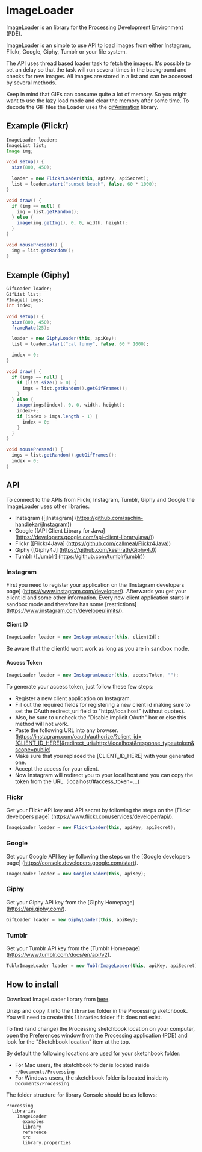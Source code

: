 # ImageLoader

ImageLoader is an library for the [Processing](http://processing.org/) Development Environment (PDE).

ImageLoader is an simple to use API to load images from either Instagram, Flickr, Google, Giphy, Tumblr or your file system.

The API uses thread based loader task to fetch the images. It's possible to set an delay so that the task will run several times in the background and checks for new images. All images are stored in a list and can be accessed by several methods.

Keep in mind that GIFs can consume quite a lot of memory. So you might want to use the lazy load mode and clear the memory after some time. To decode the GIF files the Loader uses the [gifAnimation](https://github.com/extrapixel/gif-animation/tree/124fb806672dca50c9da954c2abffa4bff5ac3bb) library.

## Example (Flickr)

```java
ImageLoader loader;
ImageList list;
Image img;

void setup() {
  size(800, 450);

  loader = new FlickrLoader(this, apiKey, apiSecret);
  list = loader.start("sunset beach", false, 60 * 1000);
}

void draw() {
  if (img == null) {
    img = list.getRandom();
  } else {
    image(img.getImg(), 0, 0, width, height);
  }
}

void mousePressed() {
  img = list.getRandom();
}
```

## Example (Giphy)

```java
GifLoader loader;
GifList list;
PImage[] imgs;
int index;

void setup() {
  size(800, 450);
  frameRate(25);

  loader = new GiphyLoader(this, apiKey);
  list = loader.start("cat funny", false, 60 * 1000);

  index = 0;
}

void draw() {
  if (imgs == null) {
    if (list.size() > 0) {
      imgs = list.getRandom().getGifFrames();
    }
  } else {
    image(imgs[index], 0, 0, width, height);
    index++;
    if (index > imgs.length - 1) {
      index = 0;
    }
  }
}

void mousePressed() {
  imgs = list.getRandom().getGifFrames();
  index = 0;
}
```

## API

To connect to the APIs from Flickr, Instagram, Tumblr, Giphy and Google the ImageLoader uses other libraries.

* Instagram ([jInstagram] (https://github.com/sachin-handiekar/jInstagram))
* Google ([API Client Library for Java] (https://developers.google.com/api-client-library/java/))
* Flickr ([Flickr4Java] (https://github.com/callmeal/Flickr4Java))
* Giphy ([Giphy4J] (https://github.com/keshrath/Giphy4J))
* Tumblr ([Jumblr] (https://github.com/tumblr/jumblr))

### Instagram

First you need to register your application on the [Instagram developers page] (https://www.instagram.com/developer/).
Afterwards you get your client id and some other information. Every new client application starts in sandbox mode and therefore has some [restrictions] (https://www.instagram.com/developer/limits/). 

#### Client ID

```java
ImageLoader loader = new InstagramLoader(this, clientId);
```

Be aware that the clientId wont work as long as you are in sandbox mode.

#### Access Token

```java
ImageLoader loader = new InstagramLoader(this, accessToken, "");
```

To generate your access token, just follow these few steps:

* Register a new client application on Instagram.
* Fill out the required fields for registering a new client id making sure to set the OAuth redirect_uri field to "http://localhost" (without quotes).
* Also, be sure to uncheck the "Disable implicit OAuth" box or else this method will not work.
* Paste the following URL into any browser.</br>(https://instagram.com/oauth/authorize/?client_id=[CLIENT_ID_HERE]&redirect_uri=http://localhost&response_type=token&scope=public)
* Make sure that you replaced the [CLIENT_ID_HERE] with your generated one.
* Accept the access for your client.
* Now Instagram will redirect you to your local host and you can copy the token from the URL. (localhost/#access_token=...)

### Flickr

Get your Flickr API key and API secret by following the steps on the [Flickr developers page] (https://www.flickr.com/services/developer/api/).

```java
ImageLoader loader = new FlickrLoader(this, apiKey, apiSecret);
```

### Google

Get your Google API key by following the steps on the [Google developers page] (https://console.developers.google.com/start).

```java
ImageLoader loader = new GoogleLoader(this, apiKey);
```

### Giphy

Get your Giphy API key from the [Giphy Homepage] (https://api.giphy.com/).

```java
GifLoader loader = new GiphyLoader(this, apiKey);
```

### Tumblr

Get your Tumblr API key from the [Tumblr Homepage] (https://www.tumblr.com/docs/en/api/v2).

```java
TublrImageLoader loader = new TublrImageLoader(this, apiKey, apiSecret);
```

## How to install

Download ImageLoader library from [here](https://github.com/keshrath/ImageLoader/blob/master/distribution/ImageLoader/download/ImageLoader.zip?raw=true).

Unzip and copy it into the `libraries` folder in the Processing sketchbook. You will need to create this `libraries` folder if it does not exist.

To find (and change) the Processing sketchbook location on your computer, open the Preferences window from the Processing application (PDE) and look for the "Sketchbook location" item at the top.

By default the following locations are used for your sketchbook folder: 
  * For Mac users, the sketchbook folder is located inside `~/Documents/Processing` 
  * For Windows users, the sketchbook folder is located inside `My Documents/Processing`

The folder structure for library Console should be as follows:

```
Processing
  libraries
    ImageLoader
      examples
      library
      reference
      src
      library.properties
```